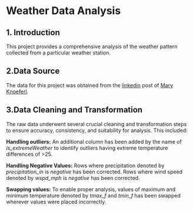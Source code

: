 # Weather Data Analysis

## 1. Introduction
This project provides a comprehensive analysis of the weather pattern collected from a particular weather station. 

## 2.Data Source
The data for this project was obtained from the [linkedin](https://www.linkedin.com/feed/update/urn:li:activity:7371233708634419200/) post of [Mary Knoeferl](https://www.linkedin.com/in/mary-knoeferl/). 

## 3.Data Cleaning and Transformation
The raw data underwent several crucial cleaning and transformation steps to ensure accuracy, consistency, and suitability for analysis. This included:

**Handling outliers:** An additional column has been added by the name of *is_extremeWeather* to identify outliers having extreme temperature differences of >25.

**Handling Negative Values:** Rows where precipitation denoted by *precipitation_in* is *negative* has been corrected. Rows where wind speed denoted by *wspd_mph* is *negative* has been corrected.


**Swapping values:** To enable proper analysis, values of maximum and minimum temperature denoted by *tmax_f* and *tmin_f* has been swapped wherever values were placed incorrectly.




